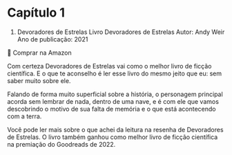# Capítulo 1

1. Devoradores de Estrelas
Livro Devoradores de Estrelas
Autor: Andy Weir
Ano de publicação: 2021

📌 Comprar na Amazon

Com certeza Devoradores de Estrelas vai como o melhor livro de ficção científica. E o que te aconselho é ler esse livro do mesmo jeito que eu: sem saber muito sobre ele.

Falando de forma muito superficial sobre a história, o personagem principal acorda sem lembrar de nada, dentro de uma nave, e é com ele que vamos descobrindo o motivo de sua falta de memória e o que está acontecendo com a terra. 

Você pode ler mais sobre o que achei da leitura na resenha de Devoradores de Estrelas. O livro também ganhou como melhor livro de ficção científica na premiação do Goodreads de 2022.